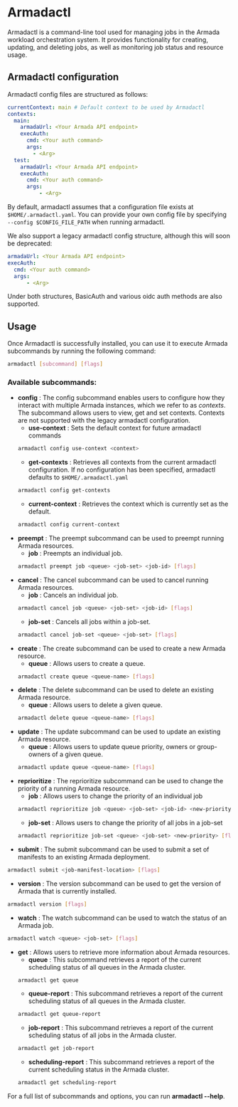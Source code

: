# Armadactl

Armadactl is a command-line tool used for managing jobs in the Armada workload orchestration system. It provides functionality for creating, updating, and deleting jobs, as well as monitoring job status and resource usage.

## Armadactl configuration
Armadactl config files are structured as follows:
```yaml
currentContext: main # Default context to be used by Armadactl
contexts:
  main:
    armadaUrl: <Your Armada API endpoint>
    execAuth:
      cmd: <Your auth command>
      args:
        - <Arg>
  test:
    armadaUrl: <Your Armada API endpoint>
    execAuth:
      cmd: <Your auth command>
      args:
          - <Arg>
```

By default, armadactl assumes that a configuration file exists at `$HOME/.armadactl.yaml`. You can provide your own
config file by specifying `--config $CONFIG_FILE_PATH` when running armadactl.

We also support a legacy armadactl config structure, although this will soon be deprecated:
```yaml
armadaUrl: <Your Armada API endpoint>
execAuth:
  cmd: <Your auth command>
  args:
      - <Arg>
```

Under both structures, BasicAuth and various oidc auth methods are also supported.

## Usage
Once Armadactl is successfully installed, you can use it to execute Armada subcommands by running the following command:
```bash
armadactl [subcommand] [flags]
```

### Available subcommands:
- **config** : The config subcommand enables users to configure how they interact with multiple Armada instances, which we refer to as _contexts_. The subcommand allows users to view, get and set contexts. Contexts are not supported with the legacy armadactl configuration.
  - **use-context** : Sets the default context for future armadactl commands
  ```bash
  armadactl config use-context <context> 
  ``` 
  - **get-contexts** : Retrieves all contexts from the current armadactl configuration. If no configuration has been specified, armadactl defaults to `$HOME/.armadactl.yaml`
  ```bash
  armadactl config get-contexts 
  ``` 
  - **current-context** : Retrieves the context which is currently set as the default.
  ```bash
  armadactl config current-context 
  ``` 
- **preempt** : The preempt subcommand can be used to preempt running Armada resources.
  - **job** : Preempts an individual job.
  ```bash
  armadactl preempt job <queue> <job-set> <job-id> [flags]
  ```
- **cancel** : The cancel subcommand can be used to cancel running Armada resources.
  - **job** : Cancels an individual job.
  ```bash
  armadactl cancel job <queue> <job-set> <job-id> [flags]
  ```
  - **job-set** : Cancels all jobs within a job-set.
  ```bash
  armadactl cancel job-set <queue> <job-set> [flags]
  ```
- **create** : The create subcommand can be used to create a new Armada resource.
  - **queue** : Allows users to create a queue.
  ```bash
  armadactl create queue <queue-name> [flags]
  ```
- **delete** : The delete subcommand can be used to delete an existing Armada resource.
  - **queue** : Allows users to delete a given queue.
  ```bash
  armadactl delete queue <queue-name> [flags]
  ```
- **update** : The update subcommand can be used to update an existing Armada resource.
  - **queue** : Allows users to update queue priority, owners or group-owners of a given queue.
  ```bash
  armadactl update queue <queue-name> [flags]
  ```
- **reprioritize** : The reprioritize subcommand can be used to change the priority of a running Armada resource.
  - **job** : Allows users to change the priority of an individual job
  ```bash
  armadactl reprioritize job <queue> <job-set> <job-id> <new-priority> [flags]
  ```
  - **job-set** : Allows users to change the priority of all jobs in a job-set
  ```bash
  armadactl reprioritize job-set <queue> <job-set> <new-priority> [flags]
  ```
- **submit** : The submit subcommand can be used to submit a set of manifests to an existing Armada deployment.
```bash
armadactl submit <job-manifest-location> [flags]
```
- **version** : The version subcommand can be used to get the version of Armada that is currently installed.
```bash
armadactl version [flags]
```
- **watch** : The watch subcommand can be used to watch the status of an Armada job.
```bash
armadactl watch <queue> <job-set> [flags]
```
- **get** : Allows users to retrieve more information about Armada resources.
  - **queue** : This subcommand retrieves a report of the current scheduling status of all queues in the Armada cluster.
  ```bash
  armadactl get queue
  ```
  - **queue-report** : This subcommand retrieves a report of the current scheduling status of all queues in the Armada cluster.
  ```bash
  armadactl get queue-report
  ```
  - **job-report** : This subcommand retrieves a report of the current scheduling status of all jobs in the Armada cluster.
  ```bash
  armadactl get job-report
  ```
  - **scheduling-report** : This subcommand retrieves a report of the current scheduling status in the Armada cluster.
  ```bash
  armadactl get scheduling-report
  ```

For a full list of subcommands and options, you can run **armadactl --help**.

